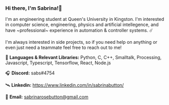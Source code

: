 ### Hi there, I'm Sabrina!🌌

I'm an engineering student at Queen's University in Kingston. I'm interested in computer science, engineering, physics and artificial intellegence, and have \~professional\~ experience in automation & controller systems. ☄️

I'm always interested in side projects, so if you need help on anything or even just need a teammate feel free to reach out to me!

🌊 **Languages & Relevant Libraries:** Python, C, C++, Smalltalk, Processing, Javascript, Typescript, Tensorflow, React, Node.js

🎧 **Discord:** sabs#4754

🛰️ **Linkedin:** https://www.linkedin.com/in/sabrinabutton/

📨 **Email:** sabrinarosebutton@gmail.com

